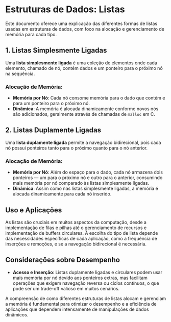 # Estruturas de Dados: Listas

Este documento oferece uma explicação das diferentes formas de listas usadas em estruturas de dados, com foco na alocação e gerenciamento de memória para cada tipo.

## 1. Listas Simplesmente Ligadas

Uma **lista simplesmente ligada** é uma coleção de elementos onde cada elemento, chamado de nó, contém dados e um ponteiro para o próximo nó na sequência.

### Alocação de Memória:
- **Memória por Nó**: Cada nó consome memória para o dado que contém e para um ponteiro para o próximo nó.
- **Dinâmica**: A memória é alocada dinamicamente conforme novos nós são adicionados, geralmente através de chamadas de `malloc` em C.

## 2. Listas Duplamente Ligadas

Uma **lista duplamente ligada** permite a navegação bidirecional, pois cada nó possui ponteiros tanto para o próximo quanto para o nó anterior.

### Alocação de Memória:
- **Memória por Nó**: Além do espaço para o dado, cada nó armazena dois ponteiros — um para o próximo nó e outro para o anterior, consumindo mais memória por nó comparado às listas simplesmente ligadas.
- **Dinâmica**: Assim como nas listas simplesmente ligadas, a memória é alocada dinamicamente para cada nó inserido.

## Uso e Aplicações

As listas são cruciais em muitos aspectos da computação, desde a implementação de filas e pilhas até o gerenciamento de recursos e implementação de buffers circulares. A escolha do tipo de lista depende das necessidades específicas de cada aplicação, como a frequência de inserções e remoções, e se a navegação bidirecional é necessária.

## Considerações sobre Desempenho

- **Acesso e Inserção**: Listas duplamente ligadas e circulares podem usar mais memória por nó devido aos ponteiros extras, mas facilitam operações que exigem navegação reversa ou ciclos contínuos, o que pode ser um trade-off valioso em muitos cenários.

A compreensão de como diferentes estruturas de listas alocam e gerenciam a memória é fundamental para otimizar o desempenho e a eficiência de aplicações que dependem intensamente de manipulações de dados dinâmicos.

